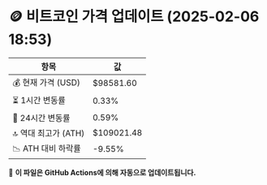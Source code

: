 # 🪙 비트코인 가격 업데이트 (2025-02-06 18:53)

| 항목                | 값 |
|--------------------|----------------|
| 💰 현재 가격 (USD) | $98581.60 |
| ⏳ 1시간 변동률    | 0.33% |
| 📆 24시간 변동률   | 0.59% |
| 🔝 역대 최고가 (ATH) | $109021.48 |
| 📉 ATH 대비 하락률 | -9.55% |

🔄 **이 파일은 GitHub Actions에 의해 자동으로 업데이트됩니다.**
